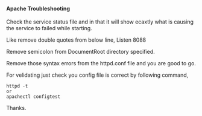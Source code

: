 ####  Apache Troubleshooting 

Check the service status file and in that it will show ecaxtly what is causing the service to failed while starting.

Like remove double quotes from below line,
Listen 8088

Remove semicolon from DocumentRoot directory specified.

Remove those syntax errors from the httpd.conf file and you are good to go.

For velidating just check you config file is correct by following command,

    httpd -t
    or
    apachectl configtest

Thanks.